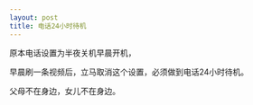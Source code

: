 ```yaml
---
layout: post
title: 电话24小时待机
---
```


原本电话设置为半夜关机早晨开机，

早晨刷一条视频后，立马取消这个设置，必须做到电话24小时待机。

父母不在身边，女儿不在身边。